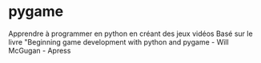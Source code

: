 # pygame
Apprendre à programmer en python en créant des jeux vidéos
Basé sur le livre "Beginning game development with python and pygame - Will McGugan - Apress

